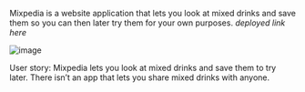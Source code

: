 Mixpedia is a website application that lets you look at mixed drinks and save them so you can then later try them for your own purposes. *deployed link here*

![image](https://github.com/13Blackmagic/Mixpedia/assets/122845938/a9749ffc-72c6-44c8-9538-e7c976aa8cf3)




User story: Mixpedia lets you look at mixed drinks and save them to try later.
There isn’t an app that lets you share mixed drinks with anyone.



